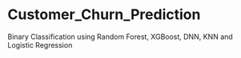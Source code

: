 # Customer_Churn_Prediction
Binary Classification using Random Forest, XGBoost, DNN, KNN and Logistic Regression 
